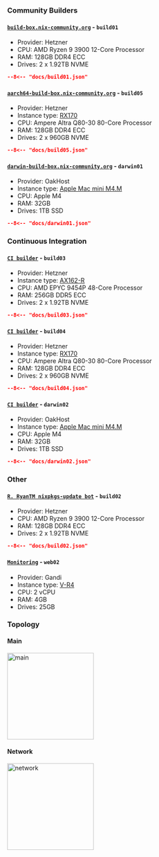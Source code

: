 ### Community Builders

#### [`build-box.nix-community.org`](./community-builders.md) - `build01`

- Provider: Hetzner
- CPU: AMD Ryzen 9 3900 12-Core Processor
- RAM: 128GB DDR4 ECC
- Drives: 2 x 1.92TB NVME

```json
--8<-- "docs/build01.json"
```

#### [`aarch64-build-box.nix-community.org`](./community-builders.md) - `build05`

- Provider: Hetzner
- Instance type: [RX170](https://www.hetzner.com/dedicated-rootserver/rx170)
- CPU: Ampere Altra Q80-30 80-Core Processor
- RAM: 128GB DDR4 ECC
- Drives: 2 x 960GB NVME

```json
--8<-- "docs/build05.json"
```

#### [`darwin-build-box.nix-community.org`](./community-builders.md) - `darwin01`

- Provider: OakHost
- Instance type: [Apple Mac mini M4.M](https://www.oakhost.net/product/mac-mini-hosting-m4-32gb)
- CPU: Apple M4
- RAM: 32GB
- Drives: 1TB SSD

```json
--8<-- "docs/darwin01.json"
```

### Continuous Integration

#### [`CI builder`](./continuous-integration.md) - `build03`

- Provider: Hetzner
- Instance type: [AX162-R](https://www.hetzner.com/dedicated-rootserver/ax162-r)
- CPU: AMD EPYC 9454P 48-Core Processor
- RAM: 256GB DDR5 ECC
- Drives: 2 x 1.92TB NVME

```json
--8<-- "docs/build03.json"
```

#### [`CI builder`](./continuous-integration.md) - `build04`

- Provider: Hetzner
- Instance type: [RX170](https://www.hetzner.com/dedicated-rootserver/rx170)
- CPU: Ampere Altra Q80-30 80-Core Processor
- RAM: 128GB DDR4 ECC
- Drives: 2 x 960GB NVME

```json
--8<-- "docs/build04.json"
```

#### [`CI builder`](./continuous-integration.md) - `darwin02`

- Provider: OakHost
- Instance type: [Apple Mac mini M4.M](https://www.oakhost.net/product/mac-mini-hosting-m4-32gb)
- CPU: Apple M4
- RAM: 32GB
- Drives: 1TB SSD

```json
--8<-- "docs/darwin02.json"
```

### Other

#### [`R. RyanTM nixpkgs-update bot`](./update-bot.md) - `build02`

- Provider: Hetzner
- CPU: AMD Ryzen 9 3900 12-Core Processor
- RAM: 128GB DDR4 ECC
- Drives: 2 x 1.92TB NVME

```json
--8<-- "docs/build02.json"
```

#### [`Monitoring`](./monitoring.md) - `web02`

- Provider: Gandi
- Instance type: [V-R4](https://www.gandi.net/en-GB/cloud/vps)
- CPU: 2 vCPU
- RAM: 4GB
- Drives: 25GB

### Topology

#### Main

[<img src="../main.svg" height="200" width="200" alt="main">](main.svg)

#### Network

[<img src="../network.svg" height="200" width="200" alt="network">](network.svg)
